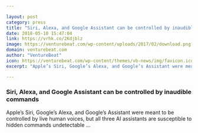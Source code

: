```yaml
---

layout: post
category: press
title: "Siri, Alexa, and Google Assistant can be controlled by inaudible commands"
date: 2018-05-10 15:47:04
link: https://vrhk.co/2Kdjblz
image: https://venturebeat.com/wp-content/uploads/2017/02/download.png?fit=1280%2C720&strip=all
domain: venturebeat.com
author: "VentureBeat"
icon: https://venturebeat.com/wp-content/themes/vb-news/img/favicon.ico
excerpt: "Apple’s Siri, Google’s Alexa, and Google’s Assistant were meant to be controlled by live human voices, but all three AI assistants are susceptible to hidden commands undetectable …"

---
```


### Siri, Alexa, and Google Assistant can be controlled by inaudible commands

Apple’s Siri, Google’s Alexa, and Google’s Assistant were meant to be controlled by live human voices, but all three AI assistants are susceptible to hidden commands undetectable …